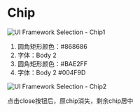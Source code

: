 # Chip

![UI Framework Selection - Chip1](../imgs/ns_ui_framework/selection/Chip1.png)

1. 圆角矩形颜色：#868686
2. 字体：Body 2
3. 圆角矩形颜色：#BAE2FF
4. 字体：Body 2 #004F9D

![UI Framework Selection - Chip2](../imgs/ns_ui_framework/selection/Chip2.png)

点击close按钮后，原chip消失，剩余chip居中


